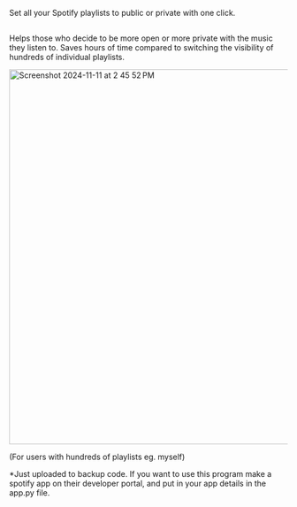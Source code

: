 Set all your Spotify playlists to public or private with one click.

##


Helps those who decide to be more open or more private with the music they listen to. Saves hours of time compared to switching the visibility of hundreds of individual playlists.

<img width="678" alt="Screenshot 2024-11-11 at 2 45 52 PM" src="https://github.com/user-attachments/assets/a0073439-96f3-46ae-9b60-8e541a7089a9">

(For users with hundreds of playlists eg. myself)

*Just uploaded to backup code. If you want to use this program make a spotify app on their developer portal, and put in your app details in the app.py file.
